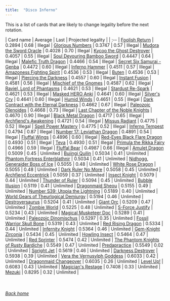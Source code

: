 ```yaml
---
title:  "Disco Inferno"
---
```


This is a list of cards that are likely to change legality before the next rotation.

| Card name | Average | Last | Projected legality |
| :-- |
[Foolish Return](https://db.ygoprodeck.com/card/?search=Foolish%20Return) | 0.2894 | 0.68 | Illegal |
[Glorious Numbers](https://db.ygoprodeck.com/card/?search=Glorious%20Numbers) | 0.3747 | 0.57 | Illegal |
[Mudora the Sword Oracle](https://db.ygoprodeck.com/card/?search=Mudora%20the%20Sword%20Oracle) | 0.4028 | 0.70 | Illegal |
[Kycoo the Ghost Destroyer](https://db.ygoprodeck.com/card/?search=Kycoo%20the%20Ghost%20Destroyer) | 0.4057 | 0.55 | Illegal |
[Soul Devouring Bamboo Sword](https://db.ygoprodeck.com/card/?search=Soul%20Devouring%20Bamboo%20Sword) | 0.4447 | 0.64 | Illegal |
[Malefic Truth Dragon](https://db.ygoprodeck.com/card/?search=Malefic%20Truth%20Dragon) | 0.4466 | 0.54 | Illegal |
[Secret Six Samurai - Genba](https://db.ygoprodeck.com/card/?search=Secret%20Six%20Samurai%20-%20Genba) | 0.4472 | 0.60 | Illegal |
[Inferno Hammer](https://db.ygoprodeck.com/card/?search=Inferno%20Hammer) | 0.4511 | 0.57 | Illegal |
[Amazoness Fighting Spirit](https://db.ygoprodeck.com/card/?search=Amazoness%20Fighting%20Spirit) | 0.4536 | 0.53 | Illegal |
[Buten](https://db.ygoprodeck.com/card/?search=Buten) | 0.4536 | 0.53 | Illegal |
[Piercing the Darkness](https://db.ygoprodeck.com/card/?search=Piercing%20the%20Darkness) | 0.4557 | 0.60 | Illegal |
[Instant Fusion](https://db.ygoprodeck.com/card/?search=Instant%20Fusion) | 0.4581 | 0.56 | Illegal |
[Mischief of the Gnomes](https://db.ygoprodeck.com/card/?search=Mischief%20of%20the%20Gnomes) | 0.4587 | 0.62 | Illegal |
[Raviel, Lord of Phantasms](https://db.ygoprodeck.com/card/?search=Raviel,%20Lord%20of%20Phantasms) | 0.4621 | 0.53 | Illegal |
[Stardust Re-Spark](https://db.ygoprodeck.com/card/?search=Stardust%20Re-Spark) | 0.4621 | 0.53 | Illegal |
[Masked HERO Anki](https://db.ygoprodeck.com/card/?search=Masked%20HERO%20Anki) | 0.4641 | 0.60 | Illegal |
[Silver's Cry](https://db.ygoprodeck.com/card/?search=Silver's%20Cry) | 0.4641 | 0.60 | Illegal |
[Humid Winds](https://db.ygoprodeck.com/card/?search=Humid%20Winds) | 0.4651 | 0.55 | Illegal |
[Dark Contract with the Eternal Darkness](https://db.ygoprodeck.com/card/?search=Dark%20Contract%20with%20the%20Eternal%20Darkness) | 0.4662 | 0.67 | Illegal |
[Paleozoic Olenoides](https://db.ygoprodeck.com/card/?search=Paleozoic%20Olenoides) | 0.4668 | 0.73 | Illegal |
[Last Chapter of the Noble Knights](https://db.ygoprodeck.com/card/?search=Last%20Chapter%20of%20the%20Noble%20Knights) | 0.4670 | 0.90 | Illegal |
[Black Metal Dragon](https://db.ygoprodeck.com/card/?search=Black%20Metal%20Dragon) | 0.4717 | 0.65 | Illegal |
[Archfiend's Awakening](https://db.ygoprodeck.com/card/?search=Archfiend's%20Awakening) | 0.4721 | 0.54 | Illegal |
[Missus Radiant](https://db.ygoprodeck.com/card/?search=Missus%20Radiant) | 0.4775 | 0.52 | Illegal |
[Spell Power Mastery](https://db.ygoprodeck.com/card/?search=Spell%20Power%20Mastery) | 0.4775 | 0.52 | Illegal |
[Inferno Tempest](https://db.ygoprodeck.com/card/?search=Inferno%20Tempest) | 0.4794 | 0.87 | Illegal |
[Number 17: Leviathan Dragon](https://db.ygoprodeck.com/card/?search=Number%2017:%20Leviathan%20Dragon) | 0.4891 | 0.54 | Illegal |
[Fluffal Wings](https://db.ygoprodeck.com/card/?search=Fluffal%20Wings) | 0.4896 | 0.60 | Illegal |
[Red-Eyes Black Flare Dragon](https://db.ygoprodeck.com/card/?search=Red-Eyes%20Black%20Flare%20Dragon) | 0.4930 | 0.51 | Illegal |
[Teva](https://db.ygoprodeck.com/card/?search=Teva) | 0.4930 | 0.51 | Illegal |
[Primula the Rikka Fairy](https://db.ygoprodeck.com/card/?search=Primula%20the%20Rikka%20Fairy) | 0.4966 | 0.59 | Illegal |
[Fluffal Bear](https://db.ygoprodeck.com/card/?search=Fluffal%20Bear) | 0.4987 | 0.66 | Illegal |
[Amulet Dragon](https://db.ygoprodeck.com/card/?search=Amulet%20Dragon) | 0.5009 | 0.45 | Unlimited |
[Bujingi Quilin](https://db.ygoprodeck.com/card/?search=Bujingi%20Quilin) | 0.5034 | 0.41 | Unlimited |
[Phantom Fortress Enterblathnir](https://db.ygoprodeck.com/card/?search=Phantom%20Fortress%20Enterblathnir) | 0.5034 | 0.41 | Unlimited |
[Nidhogg, Generaider Boss of Ice](https://db.ygoprodeck.com/card/?search=Nidhogg,%20Generaider%20Boss%20of%20Ice) | 0.5055 | 0.48 | Unlimited |
[White Rose Dragon](https://db.ygoprodeck.com/card/?search=White%20Rose%20Dragon) | 0.5055 | 0.48 | Unlimited |
[Dark Ruler No More](https://db.ygoprodeck.com/card/?search=Dark%20Ruler%20No%20More) | 0.5058 | 0.45 | Unlimited |
[Archfiend Eccentrick](https://db.ygoprodeck.com/card/?search=Archfiend%20Eccentrick) | 0.5059 | 0.37 | Unlimited |
[Insect Knight](https://db.ygoprodeck.com/card/?search=Insect%20Knight) | 0.5079 | 0.44 | Unlimited |
[Thunder of Ruler](https://db.ygoprodeck.com/card/?search=Thunder%20of%20Ruler) | 0.5094 | 0.45 | Unlimited |
[Bubble Illusion](https://db.ygoprodeck.com/card/?search=Bubble%20Illusion) | 0.5119 | 0.41 | Unlimited |
[Dragonmaid Sheou](https://db.ygoprodeck.com/card/?search=Dragonmaid%20Sheou) | 0.5155 | 0.49 | Unlimited |
[Number S39: Utopia the Lightning](https://db.ygoprodeck.com/card/?search=Number%20S39:%20Utopia%20the%20Lightning) | 0.5189 | 0.40 | Unlimited |
[World Gears of Theurlogical Demiurgy](https://db.ygoprodeck.com/card/?search=World%20Gears%20of%20Theurlogical%20Demiurgy) | 0.5194 | 0.46 | Unlimited |
[Destroyersaurus](https://db.ygoprodeck.com/card/?search=Destroyersaurus) | 0.5204 | 0.41 | Unlimited |
[Giant Orc](https://db.ygoprodeck.com/card/?search=Giant%20Orc) | 0.5209 | 0.47 | Unlimited |
[Zombie World](https://db.ygoprodeck.com/card/?search=Zombie%20World) | 0.5225 | 0.48 | Unlimited |
[S-Force Justify](https://db.ygoprodeck.com/card/?search=S-Force%20Justify) | 0.5234 | 0.43 | Unlimited |
[Magical Musketeer Doc](https://db.ygoprodeck.com/card/?search=Magical%20Musketeer%20Doc) | 0.5289 | 0.41 | Unlimited |
[Paleozoic Dinomischus](https://db.ygoprodeck.com/card/?search=Paleozoic%20Dinomischus) | 0.5297 | 0.35 | Unlimited |
[Fossil Warrior Skull Bone](https://db.ygoprodeck.com/card/?search=Fossil%20Warrior%20Skull%20Bone) | 0.5319 | 0.43 | Unlimited |
[Red Rising Dragon](https://db.ygoprodeck.com/card/?search=Red%20Rising%20Dragon) | 0.5334 | 0.44 | Unlimited |
[Infernity Knight](https://db.ygoprodeck.com/card/?search=Infernity%20Knight) | 0.5364 | 0.46 | Unlimited |
[Gem-Knight Zirconia](https://db.ygoprodeck.com/card/?search=Gem-Knight%20Zirconia) | 0.5434 | 0.45 | Unlimited |
[Howling Insect](https://db.ygoprodeck.com/card/?search=Howling%20Insect) | 0.5464 | 0.47 | Unlimited |
[Red Sprinter](https://db.ygoprodeck.com/card/?search=Red%20Sprinter) | 0.5474 | 0.42 | Unlimited |
[The Phantom Knights of Rusty Bardiche](https://db.ygoprodeck.com/card/?search=The%20Phantom%20Knights%20of%20Rusty%20Bardiche) | 0.5549 | 0.47 | Unlimited |
[Predapractice](https://db.ygoprodeck.com/card/?search=Predapractice) | 0.5549 | 0.02 | Unlimited |
[Spright Jet](https://db.ygoprodeck.com/card/?search=Spright%20Jet) | 0.5619 | 0.46 | Unlimited |
[Darkness Destroyer](https://db.ygoprodeck.com/card/?search=Darkness%20Destroyer) | 0.5938 | 0.39 | Unlimited |
[Vera the Vernusylph Goddess](https://db.ygoprodeck.com/card/?search=Vera%20the%20Vernusylph%20Goddess) | 0.6033 | 0.42 | Unlimited |
[Dragonmaid Changeover](https://db.ygoprodeck.com/card/?search=Dragonmaid%20Changeover) | 0.6035 | 0.26 | Unlimited |
[Level Up!](https://db.ygoprodeck.com/card/?search=Level%20Up!) | 0.6083 | 0.43 | Unlimited |
[Magician's Restage](https://db.ygoprodeck.com/card/?search=Magician's%20Restage) | 0.7408 | 0.33 | Unlimited |
[Mezuki](https://db.ygoprodeck.com/card/?search=Mezuki) | 0.8295 | 0.32 | Unlimited |

<br>

###### [Back home](index)